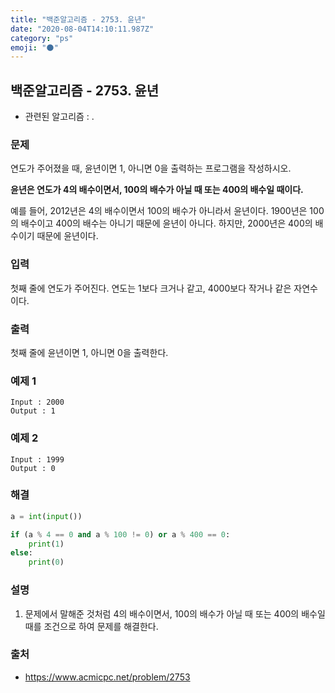 ```yaml
---
title: "백준알고리즘 - 2753. 윤년"
date: "2020-08-04T14:10:11.987Z"
category: "ps"
emoji: "🌑"
---
```


## 백준알고리즘 - 2753. 윤년

- 관련된 알고리즘 : .

### 문제

연도가 주어졌을 때, 윤년이면 1, 아니면 0을 출력하는 프로그램을 작성하시오.

**윤년은 연도가 4의 배수이면서, 100의 배수가 아닐 때 또는 400의 배수일 때이다.**

예를 들어, 2012년은 4의 배수이면서 100의 배수가 아니라서 윤년이다. 1900년은 100의 배수이고 400의 배수는 아니기 때문에 윤년이 아니다. 하지만, 2000년은 400의 배수이기 때문에 윤년이다.

### 입력

첫째 줄에 연도가 주어진다. 연도는 1보다 크거나 같고, 4000보다 작거나 같은 자연수이다.

### 출력

첫째 줄에 윤년이면 1, 아니면 0을 출력한다.

### 예제 1

```
Input : 2000
Output : 1
```

### 예제 2

```
Input : 1999
Output : 0
```

### 해결 

```python
a = int(input())

if (a % 4 == 0 and a % 100 != 0) or a % 400 == 0:
    print(1)
else:
    print(0)
```

### 설명

1. 문제에서 말해준 것처럼  4의 배수이면서, 100의 배수가 아닐 때 또는 400의 배수일 때를 조건으로 하여 문제를 해결한다.

### 출처

- https://www.acmicpc.net/problem/2753
